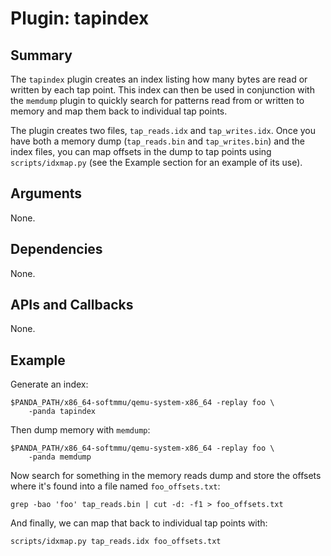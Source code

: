Plugin: tapindex
===========

Summary
-------

The `tapindex` plugin creates an index listing how many bytes are read or written by each tap point. This index can then be used in conjunction with the `memdump` plugin to quickly search for patterns read from or written to memory and map them back to individual tap points.

The plugin creates two files, `tap_reads.idx` and `tap_writes.idx`. Once you have both a memory dump (`tap_reads.bin` and `tap_writes.bin`) and the index files, you can map offsets in the dump to tap points using `scripts/idxmap.py` (see the Example section for an example of its use).

Arguments
---------

None.

Dependencies
------------

None.

APIs and Callbacks
------------------

None.

Example
-------

Generate an index:

    $PANDA_PATH/x86_64-softmmu/qemu-system-x86_64 -replay foo \
        -panda tapindex

Then dump memory with `memdump`:

    $PANDA_PATH/x86_64-softmmu/qemu-system-x86_64 -replay foo \
        -panda memdump

Now search for something in the memory reads dump and store the offsets where it's found into a file named `foo_offsets.txt`:

    grep -bao 'foo' tap_reads.bin | cut -d: -f1 > foo_offsets.txt

And finally, we can map that back to individual tap points with:

    scripts/idxmap.py tap_reads.idx foo_offsets.txt
